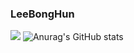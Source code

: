 ### LeeBongHun

<!--
**leebonghun/leebonghun** is a ✨ _special_ ✨ repository because its `README.md` (this file) appears on your GitHub profile.

Here are some ideas to get you started:

- 🔭 I’m currently working on ...
- 🌱 I’m currently learning ...
- 👯 I’m looking to collaborate on ...
- 🤔 I’m looking for help with ...
- 💬 Ask me about ...
- 📫 How to reach me: ...
- 😄 Pronouns: ...
- ⚡ Fun fact: ...
-->
<a href="https://www.instagram.com/polehun0613/" target="_blank"><img src="https://img.shields.io/badge/instagram-#E4405F?style=뱃지모양&logo=로고&logoColor=#E4405F"/></a>
![Anurag's GitHub stats](https://github-readme-stats.vercel.app/api?username=leebonghun&show_icons=true&theme=radical)
